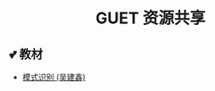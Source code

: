 <div align="center">
  <h1>GUET 资源共享</h1>
</div>

## 💕 教材
- [模式识别 (吴建鑫) ](https://drive.google.com/file/d/1a6e27qn-9nZrM2zCGWKoTefSXRcS7lgT/view?usp=sharing)
